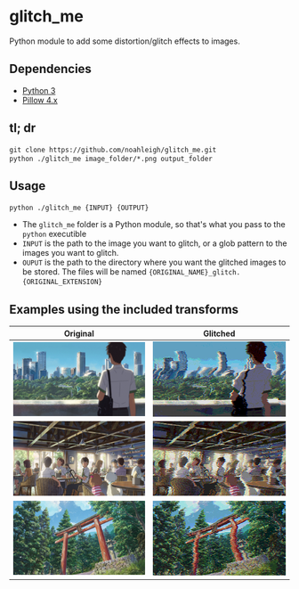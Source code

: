 # glitch_me
Python module to add some distortion/glitch effects to images.

## Dependencies
- [Python 3](https://www.python.org/)
- [Pillow 4.x](https://pypi.python.org/pypi/Pillow/)

## tl; dr
```
git clone https://github.com/noahleigh/glitch_me.git
python ./glitch_me image_folder/*.png output_folder
```

## Usage
`python ./glitch_me {INPUT} {OUTPUT}`

 - The `glitch_me` folder is a Python module, so that's what you pass to the `python` executible
 - `INPUT` is the path to the image you want to glitch, or a glob pattern to the images you want to glitch.
 - `OUPUT` is the path to the directory where you want the glitched images to be stored. The files will be named `{ORIGINAL_NAME}_glitch.{ORIGINAL_EXTENSION}`

## Examples using the included transforms
| Original | Glitched |
|----------|----------|
|![tokyo](readme_assets/tokyo_small.png) | ![tokyo glitched](readme_assets/tokyo_small_glitch.png) |
|![cafe](readme_assets/cafe_small.png) | ![cafe glitched](readme_assets/cafe_small_glitch.png) |
|![gate](readme_assets/gate_small.png) | ![gate glitched](readme_assets/gate_small_glitch.png) |
